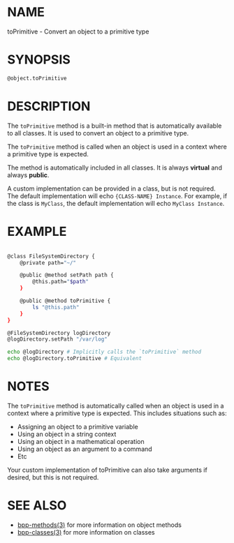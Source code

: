 # NAME

toPrimitive - Convert an object to a primitive type

# SYNOPSIS

```bash
@object.toPrimitive
```

# DESCRIPTION

The `toPrimitive` method is a built-in method that is automatically available to all classes. It is used to convert an object to a primitive type.

The `toPrimitive` method is called when an object is used in a context where a primitive type is expected.

The method is automatically included in all classes. It is always **virtual** and always **public**.

A custom implementation can be provided in a class, but is not required. The default implementation will echo `{CLASS-NAME} Instance`. For example, if the class is `MyClass`, the default implementation will echo `MyClass Instance`.

# EXAMPLE

```bash

@class FileSystemDirectory {
	@private path="~/"

	@public @method setPath path {
		@this.path="$path"
	}

	@public @method toPrimitive {
		ls "@this.path"
	}
}

@FileSystemDirectory logDirectory
@logDirectory.setPath "/var/log"

echo @logDirectory # Implicitly calls the `toPrimitive` method
echo @logDirectory.toPrimitive # Equivalent
```

# NOTES

The `toPrimitive` method is automatically called when an object is used in a context where a primitive type is expected. This includes situations such as:

 - Assigning an object to a primitive variable
 - Using an object in a string context
 - Using an object in a mathematical operation
 - Using an object as an argument to a command
 - Etc

Your custom implementation of toPrimitive can also take arguments if desired, but this is not required.

# SEE ALSO

 - [bpp-methods(3)](methods.md) for more information on object methods
 - [bpp-classes(3)](classes.md) for more information on classes
